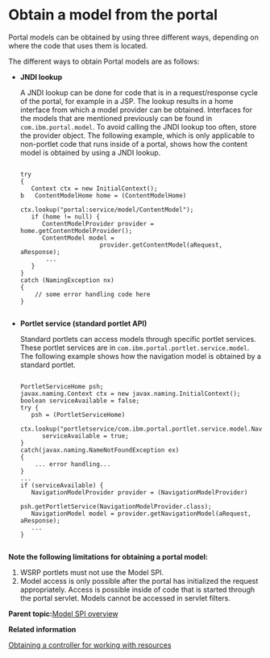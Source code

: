 # Obtain a model from the portal

Portal models can be obtained by using three different ways, depending on where the code that uses them is located.

The different ways to obtain Portal models are as follows:

-   **JNDI lookup**

    A JNDI lookup can be done for code that is in a request/response cycle of the portal, for example in a JSP. The lookup results in a home interface from which a model provider can be obtained. Interfaces for the models that are mentioned previously can be found in `com.ibm.portal.model`. To avoid calling the JNDI lookup too often, store the provider object. The following example, which is only applicable to non-portlet code that runs inside of a portal, shows how the content model is obtained by using a JNDI lookup.

    ```xmp
    
    try
    {
       Context ctx = new InitialContext();
    b   ContentModelHome home = (ContentModelHome)
                        ctx.lookup("portal:service/model/ContentModel");
       if (home != null) {
          ContentModelProvider provider = home.getContentModelProvider();
          ContentModel model = 
                          provider.getContentModel(aRequest, aResponse);
    	   ...
       }
    }
    catch (NamingException nx)
    {
        // some error handling code here
    }
    
    
    ```

-   **Portlet service \(standard portlet API\)**

    Standard portlets can access models through specific portlet services. These portlet services are in `com.ibm.portal.portlet.service.model`. The following example shows how the navigation model is obtained by a standard portlet.

    ```xmp
    
    PortletServiceHome psh;
    javax.naming.Context ctx = new javax.naming.InitialContext();
    boolean serviceAvailable = false;
    try {
       psh = (PortletServiceHome) 
          ctx.lookup("portletservice/com.ibm.portal.portlet.service.model.NavigationModelProvider");
          serviceAvailable = true;
    }
    catch(javax.naming.NameNotFoundException ex) 
    {
        ... error handling...
    }
    ...
    if (serviceAvailable) {
       NavigationModelProvider provider = (NavigationModelProvider)
                               psh.getPortletService(NavigationModelProvider.class);
       NavigationModel model = provider.getNavigationModel(aRequest, aResponse);
       ...
    }
    
    
    ```


**Note the following limitations for obtaining a portal model:**

1.  WSRP portlets must not use the Model SPI.
2.  Model access is only possible after the portal has initialized the request appropriately. Access is possible inside of code that is started through the portal servlet. Models cannot be accessed in servlet filters.

**Parent topic:**[Model SPI overview](../dev/dgn_modelovw.md)

**Related information**  


[Obtaining a controller for working with resources ](../dev/ctrlrapit_obtn_ctrlr.md)

